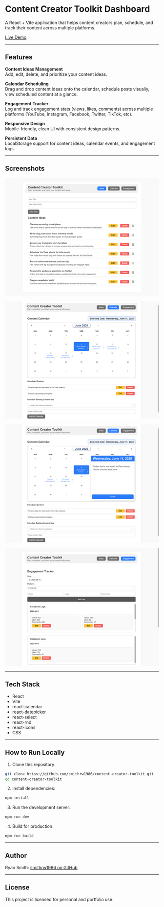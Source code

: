 # Content Creator Toolkit Dashboard

A React + Vite application that helps content creators plan, schedule, and track their content across multiple platforms.

[Live Demo](https://content-creator-toolkit.netlify.app)

---

## Features

**Content Ideas Management**  
Add, edit, delete, and prioritize your content ideas.

**Calendar Scheduling**  
Drag and drop content ideas onto the calendar, schedule posts visually, view scheduled content at a glance.

**Engagement Tracker**  
Log and track engagement stats (views, likes, comments) across multiple platforms (YouTube, Instagram, Facebook, Twitter, TikTok, etc).

**Responsive Design**  
Mobile-friendly, clean UI with consistent design patterns.

**Persistent Data**  
LocalStorage support for content ideas, calendar events, and engagement logs.

---

## Screenshots

![Content Ideas](./assets/Ideas.png)

![Calendar](./assets/Calendar.png)

![Calendar with Pop-up](./assets/Calendar_Pop-up.png)

![Engagement Tracker](./assets/Engagement.png)

---

## Tech Stack

- React
- Vite
- react-calendar
- react-datepicker
- react-select
- react-rnd
- react-icons
- CSS

---

## How to Run Locally

1. Clone this repository:

```bash
git clone https://github.com/smithrw1986/content-creator-toolkit.git
cd content-creator-toolkit
```

2. Install dependencies:

```bash
npm install
```

3. Run the development server:

```bash
npm run dev
```

4. Build for production:

```bash
npm run build
```

---

## Author

Ryan Smith: [smithrw1986 on GitHub](https://github.com/smithrw1986)

---

## License

This project is licensed for personal and portfolio use.
